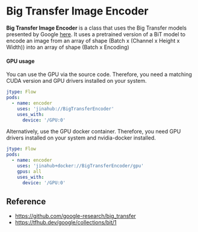 # Big Transfer Image Encoder

**Big Transfer Image Encoder** is a class that uses the Big Transfer models presented by Google [here]((https://github.com/google-research/big_transfer)).
It uses a pretrained version of a BiT model to encode an image from an array of shape 
(Batch x (Channel x Height x Width)) into an array of shape (Batch x Encoding) 


#### GPU usage

You can use the GPU via the source code. Therefore, you need a matching CUDA version
and GPU drivers installed on your system. 

```yaml
jtype: Flow
pods:
  - name: encoder
    uses: 'jinahub://BigTransferEncoder'
    uses_with:
      device: '/GPU:0'
```

Alternatively, use the GPU docker container. Therefore, you need GPU
drivers installed on your system and nvidia-docker installed.

```yaml
jtype: Flow
pods:
  - name: encoder
    uses: 'jinahub+docker://BigTransferEncoder/gpu'
    gpus: all
    uses_with:
      device: '/GPU:0'
```


## Reference
- https://github.com/google-research/big_transfer
- https://tfhub.dev/google/collections/bit/1

